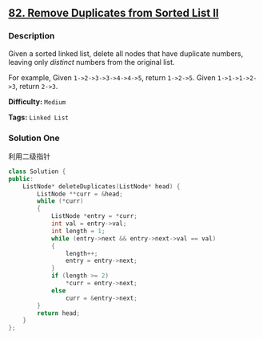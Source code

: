 ## [82. Remove Duplicates from Sorted List II](https://leetcode.com/problems/remove-duplicates-from-sorted-list-ii/description/)

### Description

Given a sorted linked list, delete all nodes that have duplicate numbers, leaving only _distinct_ numbers from the original list.

For example,
Given `1->2->3->3->4->4->5`, return `1->2->5`.
Given `1->1->1->2->3`, return `2->3`.

**Difficulty:** `Medium`

**Tags:** `Linked List`

### Solution One

利用二级指针

```c++
class Solution {
public:
    ListNode* deleteDuplicates(ListNode* head) {
        ListNode **curr = &head;
        while (*curr)
        {
            ListNode *entry = *curr;
            int val = entry->val;
            int length = 1;
            while (entry->next && entry->next->val == val)
            {
                length++;
                entry = entry->next;
            }
            if (length >= 2)
                *curr = entry->next;
            else
                curr = &entry->next;
        }
        return head;
    }
};
```
